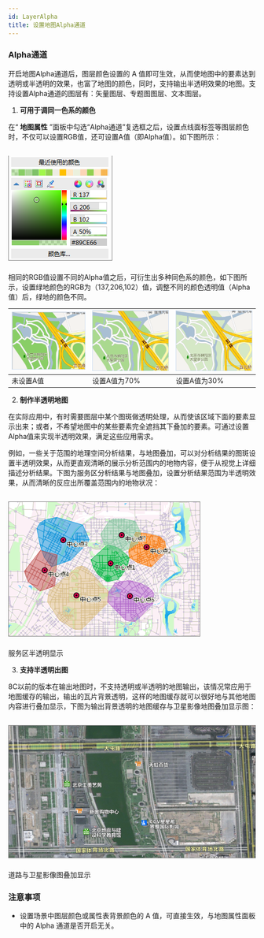 ```yaml
---
id: LayerAlpha
title: 设置地图Alpha通道
---
```

### Alpha通道

开启地图Alpha通道后，图层颜色设置的 A
值即可生效，从而使地图中的要素达到透明或半透明的效果，也富了地图的颜色，同时，支持输出半透明效果的地图。支持设置Alpha通道的图层有：矢量图层、专题图图层、文本图层。

1. **可用于调同一色系的颜色**

在“ **地图属性**
”面板中勾选“Alpha通道”复选框之后，设置点线面标签等图层颜色时，不仅可以设置RGB值，还可设置A值（即Alpha值）。如下图所示：

![](img/AlphaSetting.png)  
---  
  
相同的RGB值设置不同的Alpha值之后，可衍生出多种同色系的颜色，如下图所示，设置绿地颜色的RGB为（137,206,102）值，调整不同的颜色透明值（Alpha值）后，绿地的颜色不同。

![](img/Alpha1.png) | ![](img/Alpha2.png) | ![](img/Alpha3.png)  
---|---|---  
未设置A值 | 设置A值为70% | 设置A值为30%  
  
2. **制作半透明地图**

在实际应用中，有时需要图层中某个图斑做透明处理，从而使该区域下面的要素显示出来；或者，不希望地图中的某些要素完全遮挡其下叠加的要素。可通过设置Alpha值来实现半透明效果，满足这些应用需求。

例如，一些关于范围的地理空间分析结果，与地图叠加，可以对分析结果的图斑设置半透明效果，从而更直观清晰的展示分析范围内的地物内容，便于从视觉上详细描述分析结果。下图为服务区分析结果与地图叠加，设置分析结果范围为半透明效果，从而清晰的反应出所覆盖范围内的地物状况：

![](img/Alpha4.png)  
---  
服务区半透明显示  
  
3. **支持半透明出图**

8C以前的版本在输出地图时，不支持透明或半透明的地图输出，该情况常应用于地图缓存的输出，输出的瓦片背景透明，这样的地图缓存就可以很好地与其他地图内容进行叠加显示，下图为输出背景透明的地图缓存与卫星影像地图叠加显示图：

![](img/Alpha5.png)  
---  
道路与卫星影像图叠加显示  

### 注意事项

* 设置场景中图层颜色或属性表背景颜色的 A 值，可直接生效，与地图属性面板中的 Alpha 通道是否开启无关。


